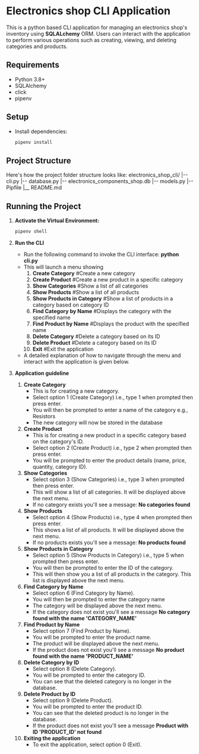 # Electronics shop CLI Application
This is a python based CLI application for managing an electronics shop's inventory using **SQLALchemy** ORM. Users can interact with the application to perform various operations such as creating, viewing, and deleting categories and products.

## Requirements
- Python 3.8+
- SQLAlchemy
- click
- pipenv

## Setup
- Install dependencies:
    ```bash
    pipenv install

## Project Structure
Here's how the project folder structure looks like:
electronics_shop_cli/
|-- cli.py
|-- database.py
|-- electronics_components_shop.db
|-- models.py
|-- Pipfile
|__ README.md

## Running the Project
1. **Activate the Virtual Environment:**
    ```bash
    pipenv shell

2. **Run the CLI**
    - Run the following command to invoke the CLI interface:
        **python cli.py**
    - This will launch a menu showing
        1. **Create Category** #Create a new category
        2. **Create Product** #Create a new product in a specific category
        3. **Show Categories** #Show a list of all categories
        4. **Show Products** #Show a list of all products
        5. **Show Products in Category** #Show a list of products in a category based on category ID
        6. **Find Category by Name** #Displays the category with the specified name
        7. **Find Product by Name** #Displays the product with the specified name
        8. **Delete Category** #Delete a category based on its ID
        9. **Delete Product** #Delete a category based on its ID
        0. **Exit** #Exit the application
    - A detailed explanation of how to navigate through the menu and interact with the application is given below.

3. **Application guideline**
    1. **Create Category**
        - This is for creating a new category.
        - Select option 1 (Create Category) i.e., type 1 when prompted then press enter.
        - You will then be prompted to enter a name of the category e.g., Resistors
        - The new category will now be stored in the database
    2. **Create Product**
        - This is for creating a new product in a specific category based on the category's ID.
        - Select option 2 (Create Product) i.e., type 2 when prompted then press enter.
        - You will be prompted to enter the product details (name, price, quantity, category ID).
    3. **Show Categories**
        - Select option 3 (Show Categories) i.e., type 3 when prompted then press enter.
        - This will show a list of all categories. It will be displayed above the next menu.
        - If no category exists you'll see a message: **No categories found** 
    4. **Show Products**
        - Select option 4 (Show Products) i.e., type 4 when prompted then press enter.
        - This shows a list of all products. It will be displayed above the next menu.
        - If no products exists you'll see a message: **No products found** 
    5. **Show Products in Category**
        - Select option 5 (Show Products in Category) i.e., type 5 when prompted then press enter.
        - You will then be prompted to enter the ID of the category.
        - This will then show you a list of all products in the category. This list is displayed    above the next menu.
    6. **Find Category by Name**
        - Select option 6 (Find Category by Name).
        - You will then be prompted to enter the category name
        - The category will be displayed above the next menu.
        - If the category does not exist you'll see a message **No category found with the name 'CATEGORY_NAME'**
    7. **Find Product by Name**
        - Select option 7 (Find Product by Name).
        - You will be prompted to enter the product name.
        - The product will be displayed above the next menu.
        - If the product does not exist you'll see a message **No product found with the name 'PRODUCT_NAME'**
    8. **Delete Category by ID**
        - Select option 8 (Delete Category).
        - You will be prompted to enter the category ID.
        - You can see that the deleted category is no longer in the database.
    9. **Delete Product by ID**
        - Select option 9 (Delete Product).
        - You will be prompted to enter the product ID.
        - You can see that the deleted product is no longer in the database.
        - If the product does not exist you'll see a message **Product with ID 'PRODUCT_ID' not found**
    0. **Exiting the application**
        - To exit the application, select option 0 (Exit).


